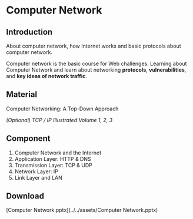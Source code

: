 # Computer Network

## Introduction

About computer network, how Internet works and basic protocols about computer network.

Computer network is the basic course for Web challenges. Learning about Computer Network and learn about networking **protocols**, **vulnerabilities**, and **key ideas of network traffic**.

## Material

Computer Networking: A Top-Down Approach

*(Optional) TCP / IP Illustrated Volume 1, 2, 3*

## Component

1. Computer Network and the Internet
2. Application Layer: HTTP & DNS
3. Transmission Layer: TCP & UDP
4. Network Layer: IP
5. Link Layer and LAN

## Download

[Computer Network.pptx](../../assets/Computer Network.pptx)

